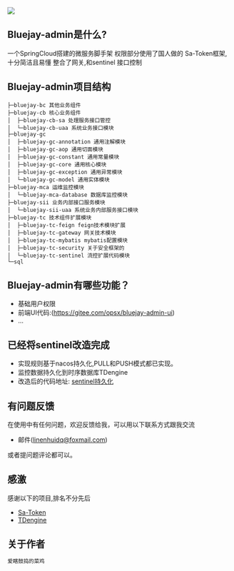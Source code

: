 ![](https://www.hualigs.cn/image/60acc4cd2a485.jpg)
## Bluejay-admin是什么?
一个SpringCloud搭建的微服务脚手架
权限部分使用了国人做的 Sa-Token框架,十分简洁且易懂
整合了网关,和sentinel 接口控制

## Bluejay-admin项目结构

```
├─bluejay-bc 其他业务组件
├─bluejay-cb 核心业务组件
│  ├─bluejay-cb-sa 处理服务接口管控
│  └─bluejay-cb-uaa 系统业务接口模块
├─bluejay-gc
│  ├─bluejay-gc-annotation 通用注解模块
│  ├─bluejay-gc-aop 通用切面模块
│  ├─bluejay-gc-constant 通用常量模块
│  ├─bluejay-gc-core 通用核心模块
│  ├─bluejay-gc-exception 通用异常模块
│  └─bluejay-gc-model 通用实体模块
├─bluejay-mca 运维监控模块
│  └─bluejay-mca-database 数据库监控模块 
├─bluejay-sii 业务内部接口服务模块
│  └─bluejay-sii-uaa 系统业务内部服务接口模块
├─bluejay-tc 技术组件扩展模块
│  ├─bluejay-tc-feign feign技术模块扩展
│  ├─bluejay-tc-gateway 网关技术模块
│  ├─bluejay-tc-mybatis mybatis配置模块
│  ├─bluejay-tc-security 关于安全框架的
│  └─bluejay-tc-sentinel 流控扩展代码模块
└─sql

```

## Bluejay-admin有哪些功能？

* 基础用户权限
* 前端UI代码:(https://gitee.com/opsx/bluejay-admin-ui) 
* ...

## 已经将sentinel改造完成

* 实现规则基于nacos持久化,PULL和PUSH模式都已实现。
* 监控数据持久化到时序数据库TDengine
* 改造后的代码地址: [sentinel持久化](https://gitee.com/opsx/sentinel-persistence)

## 有问题反馈
在使用中有任何问题，欢迎反馈给我，可以用以下联系方式跟我交流

* 邮件(linenhuidq@foxmail.com)

或者提问题评论都可以。

## 感激
感谢以下的项目,排名不分先后

* [Sa-Token](http://sa-token.dev33.cn/)
* [TDengine](https://www.taosdata.com/)

## 关于作者

```javascript
爱瞎鼓捣的菜鸡
```

